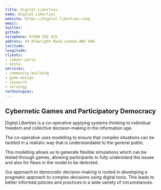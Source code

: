 ```yaml
---
title: Digital Liberties
name: Digital Liberties
website: https://digital-liberties.coop
email:
twitter:
github:
telephone: 07908 592 835
address: 44 Arkwright Road,London,NW3 6BH
latitude:
longitude:
clients:
- labour-party
- nesta
services:
- community-building
- game-design
- research
- strategy
technologies:
---
```


## Cybernetic Games and Participatory Democracy

Digital Liberties is a co-operative applying systems thinking to individual freedom and collective decision-making in the information age.

The co-operative uses modelling to ensure that complex situations can be tackled in a realistic way that is understandable to the general public.

This modelling allows us to generate flexible simulations which can be tested through games, allowing participants to fully understand the issues and also for flaws in the model to be detected.

Our approach to democratic decision-making is rooted in developing a pragmatic approach to complex decisions using digital tools. This leads to better informed policies and practices in a wide variety of circumstances.
